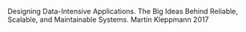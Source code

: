 Designing Data-Intensive Applications. The Big Ideas Behind Reliable, Scalable, and Maintainable Systems.
Martin Kleppmann
2017